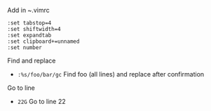 Add in ~.vimrc

```vim
:set tabstop=4
:set shiftwidth=4
:set expandtab
:set clipboard+=unnamed
:set number
```

Find and replace

- `:%s/foo/bar/gc` Find foo (all lines) and replace after confirmation

Go to line

- `22G` Go to line 22
